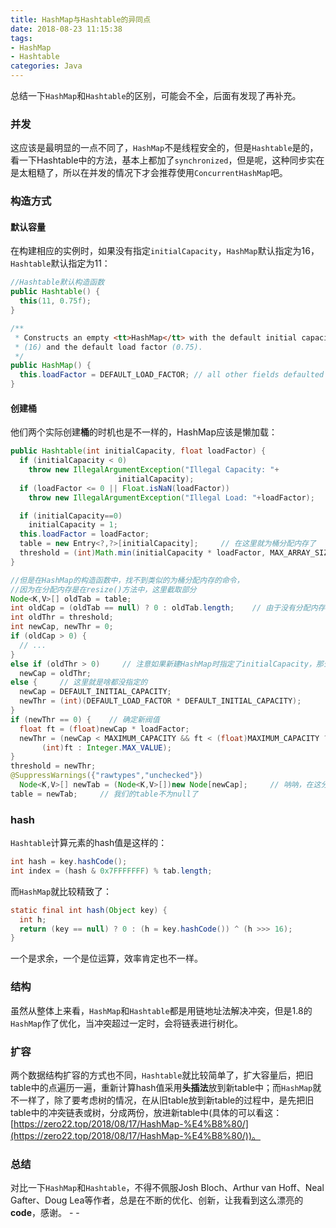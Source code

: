 ```yaml
---
title: HashMap与Hashtable的异同点
date: 2018-08-23 11:15:38
tags:
- HashMap
- Hashtable
categories: Java
---
```


总结一下`HashMap`和`Hashtable`的区别，可能会不全，后面有发现了再补充。

### 并发

这应该是最明显的一点不同了，`HashMap`不是线程安全的，但是`Hashtable`是的，看一下Hashtable中的方法，基本上都加了`synchronized`，但是呢，这种同步实在是太粗糙了，所以在并发的情况下才会推荐使用`ConcurrentHashMap`吧。

<!--more-->

### 构造方式

#### 默认容量

在构建相应的实例时，如果没有指定`initialCapacity`，`HashMap`默认指定为16，`Hashtable`默认指定为11：

``` java
//Hashtable默认构造函数
public Hashtable() {
  this(11, 0.75f);
}

/**
 * Constructs an empty <tt>HashMap</tt> with the default initial capacity
 * (16) and the default load factor (0.75).
 */
public HashMap() {
  this.loadFactor = DEFAULT_LOAD_FACTOR; // all other fields defaulted
}
```

#### 创建桶

他们两个实际创建**桶**的时机也是不一样的，HashMap应该是懒加载：

``` java
public Hashtable(int initialCapacity, float loadFactor) {
  if (initialCapacity < 0)
    throw new IllegalArgumentException("Illegal Capacity: "+
                        initialCapacity);
  if (loadFactor <= 0 || Float.isNaN(loadFactor))
    throw new IllegalArgumentException("Illegal Load: "+loadFactor);

  if (initialCapacity==0)
    initialCapacity = 1;
  this.loadFactor = loadFactor;
  table = new Entry<?,?>[initialCapacity];     // 在这里就为桶分配内存了
  threshold = (int)Math.min(initialCapacity * loadFactor, MAX_ARRAY_SIZE + 1);
}

//但是在HashMap的构造函数中，找不到类似的为桶分配内存的命令，
//因为在分配内存是在resize()方法中，这里截取部分
Node<K,V>[] oldTab = table;
int oldCap = (oldTab == null) ? 0 : oldTab.length;    // 由于没有分配内存，所以此时table还是null，因此oldCap == 0
int oldThr = threshold;
int newCap, newThr = 0;
if (oldCap > 0) {
  // ...
}
else if (oldThr > 0)     // 注意如果新建HashMap时指定了initialCapacity，那么会根据这个值初始化 threshold
  newCap = oldThr;
else {     // 这里就是啥都没指定的
  newCap = DEFAULT_INITIAL_CAPACITY;
  newThr = (int)(DEFAULT_LOAD_FACTOR * DEFAULT_INITIAL_CAPACITY);
}
if (newThr == 0) {    // 确定新阀值
  float ft = (float)newCap * loadFactor;
  newThr = (newCap < MAXIMUM_CAPACITY && ft < (float)MAXIMUM_CAPACITY ?
       (int)ft : Integer.MAX_VALUE);
}
threshold = newThr;
@SuppressWarnings({"rawtypes","unchecked"})
  Node<K,V>[] newTab = (Node<K,V>[])new Node[newCap];     // 呐呐，在这分配内存
table = newTab;     // 我们的table不为null了
```

### hash

`Hashtable`计算元素的hash值是这样的：

``` java
int hash = key.hashCode();
int index = (hash & 0x7FFFFFFF) % tab.length;
```

而`HashMap`就比较精致了：

``` java
static final int hash(Object key) {
  int h;
  return (key == null) ? 0 : (h = key.hashCode()) ^ (h >>> 16);
}
```

一个是求余，一个是位运算，效率肯定也不一样。

### 结构

虽然从整体上来看，`HashMap`和`Hashtable`都是用链地址法解决冲突，但是1.8的`HashMap`作了优化，当冲突超过一定时，会将链表进行树化。

### 扩容

两个数据结构扩容的方式也不同，`Hashtable`就比较简单了，扩大容量后，把旧table中的点遍历一遍，重新计算hash值采用**头插法**放到新table中；而`HashMap`就不一样了，除了要考虑树的情况，在从旧table放到新table的过程中，是先把旧table中的冲突链表或树，分成两份，放进新table中(具体的可以看这：[https://zero22.top/2018/08/17/HashMap-%E4%B8%80/](https://zero22.top/2018/08/17/HashMap-%E4%B8%80/))。

### 总结

对比一下`HashMap`和`Hashtable`，不得不佩服Josh Bloch、Arthur van Hoff、Neal Gafter、Doug Lea等作者，总是在不断的优化、创新，让我看到这么漂亮的**code**，感谢。 - -